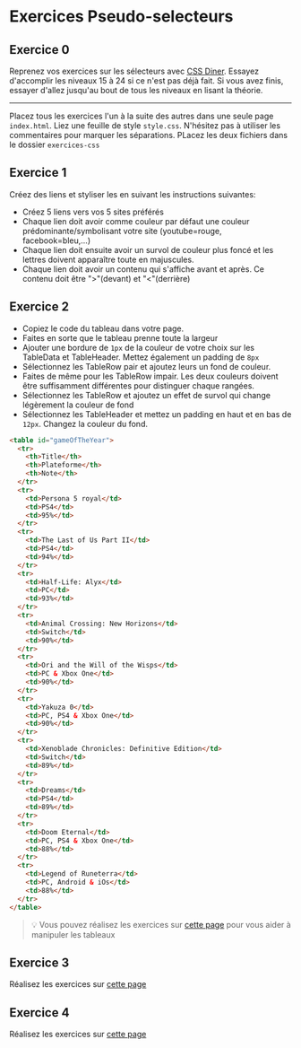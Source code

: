 # Exercices Pseudo-selecteurs

## Exercice 0

Reprenez vos exercices sur les sélecteurs avec [CSS Diner](https://flukeout.github.io/). Essayez d'accomplir les niveaux 15 à 24 si ce n'est pas déjà fait. Si vous avez finis, essayer d'allez jusqu'au bout de tous les niveaux en lisant la théorie.

---

Placez tous les exercices l'un à la suite des autres dans une seule page `index.html`. Liez une feuille de style `style.css`. N'hésitez pas à utiliser les commentaires pour marquer les séparations. PLacez les deux fichiers dans le dossier `exercices-css`

## Exercice 1

Créez des liens et styliser les en suivant les instructions suivantes:

- Créez 5 liens vers vos 5 sites préférés
- Chaque lien doit avoir comme couleur par défaut une couleur prédominante/symbolisant votre site (youtube=rouge, facebook=bleu,...)
- Chaque lien doit ensuite avoir un survol de couleur plus foncé et les lettres doivent apparaître toute en majuscules.
- Chaque lien doit avoir un contenu qui s'affiche avant et après. Ce contenu doit être ">"(devant) et "<"(derrière)

## Exercice 2

- Copiez le code du tableau dans votre page.
- Faites en sorte que le tableau prenne toute la largeur
- Ajouter une bordure de `1px` de la couleur de votre choix sur les TableData et TableHeader. Mettez également un padding de `8px`
- Sélectionnez les TableRow pair et ajoutez leurs un fond de couleur.
- Faites de même pour les TableRow impair. Les deux couleurs doivent être suffisamment différentes pour distinguer chaque rangées.
- Sélectionnez les TableRow et ajoutez un effet de survol qui change légèrement la couleur de fond
- Sélectionnez les TableHeader et mettez un padding en haut et en bas de `12px`. Changez la couleur du fond.

```html
<table id="gameOfTheYear">
  <tr>
    <th>Title</th>
    <th>Plateforme</th>
    <th>Note</th>
  </tr>
  <tr>
    <td>Persona 5 royal</td>
    <td>PS4</td>
    <td>95%</td>
  </tr>
  <tr>
    <td>The Last of Us Part II</td>
    <td>PS4</td>
    <td>94%</td>
  </tr>
  <tr>
    <td>Half-Life: Alyx</td>
    <td>PC</td>
    <td>93%</td>
  </tr>
  <tr>
    <td>Animal Crossing: New Horizons</td>
    <td>Switch</td>
    <td>90%</td>
  </tr>
  <tr>
    <td>Ori and the Will of the Wisps</td>
    <td>PC & Xbox One</td>
    <td>90%</td>
  </tr>
  <tr>
    <td>Yakuza 0</td>
    <td>PC, PS4 & Xbox One</td>
    <td>90%</td>
  </tr>
  <tr>
    <td>Xenoblade Chronicles: Definitive Edition</td>
    <td>Switch</td>
    <td>89%</td>
  </tr>
  <tr>
    <td>Dreams</td>
    <td>PS4</td>
    <td>89%</td>
  </tr>
  <tr>
    <td>Doom Eternal</td>
    <td>PC, PS4 & Xbox One</td>
    <td>88%</td>
  </tr>
  <tr>
    <td>Legend of Runeterra</td>
    <td>PC, Android & iOs</td>
    <td>88%</td>
  </tr>
</table>
```

> :bulb: Vous pouvez réalisez les exercices sur [cette page](https://www.w3schools.com/css/exercise.asp?filename=exercise_table1) pour vous aider à manipuler les tableaux

## Exercice 3

Réalisez les exercices sur [cette page](https://www.w3schools.com/css/exercise.asp?filename=exercise_pseudo_classes1)

## Exercice 4

Réalisez les exercices sur [cette page](https://www.w3schools.com/css/exercise.asp?filename=exercise_pseudo_elements1)
